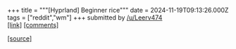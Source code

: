 +++
title = """[Hyprland] Beginner rice"""
date = 2024-11-19T09:13:26.000Z
tags = ["reddit","wm"]
+++
submitted by [/u/Leerv474](https://www.reddit.com/user/Leerv474)  
[\[link\]](/r/hyprland/comments/1gusunm/beginner_rice/) [\[comments\]](https://www.reddit.com/r/unixporn/comments/1gut59u/hyprland_beginner_rice/)

[[source]](https://www.reddit.com/r/unixporn/comments/1gut59u/hyprland_beginner_rice/)
